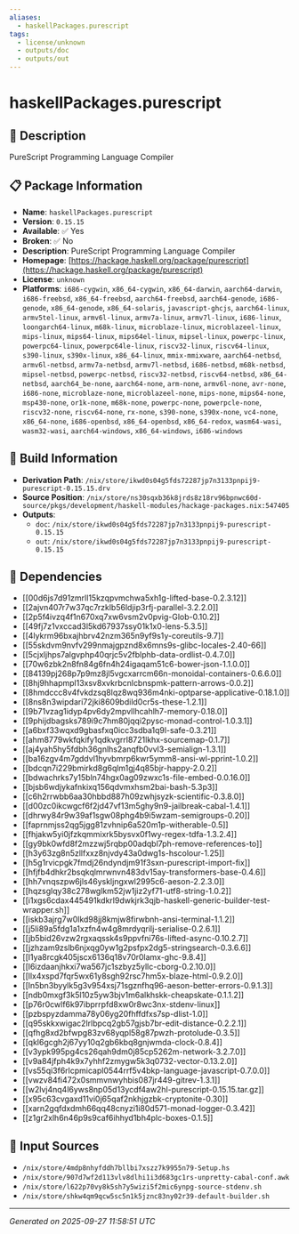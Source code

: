 ```yaml
---
aliases:
  - haskellPackages.purescript
tags:
  - license/unknown
  - outputs/doc
  - outputs/out
---
```


# haskellPackages.purescript

## 📝 Description

PureScript Programming Language Compiler

## 📋 Package Information

- **Name**: `haskellPackages.purescript`
- **Version**: `0.15.15`
- **Available**: ✅ Yes
- **Broken**: ✅ No
- **Description**: PureScript Programming Language Compiler
- **Homepage**: [https://hackage.haskell.org/package/purescript](https://hackage.haskell.org/package/purescript)
- **License**: `unknown`
- **Platforms**: `i686-cygwin`, `x86_64-cygwin`, `x86_64-darwin`, `aarch64-darwin`, `i686-freebsd`, `x86_64-freebsd`, `aarch64-freebsd`, `aarch64-genode`, `i686-genode`, `x86_64-genode`, `x86_64-solaris`, `javascript-ghcjs`, `aarch64-linux`, `armv5tel-linux`, `armv6l-linux`, `armv7a-linux`, `armv7l-linux`, `i686-linux`, `loongarch64-linux`, `m68k-linux`, `microblaze-linux`, `microblazeel-linux`, `mips-linux`, `mips64-linux`, `mips64el-linux`, `mipsel-linux`, `powerpc-linux`, `powerpc64-linux`, `powerpc64le-linux`, `riscv32-linux`, `riscv64-linux`, `s390-linux`, `s390x-linux`, `x86_64-linux`, `mmix-mmixware`, `aarch64-netbsd`, `armv6l-netbsd`, `armv7a-netbsd`, `armv7l-netbsd`, `i686-netbsd`, `m68k-netbsd`, `mipsel-netbsd`, `powerpc-netbsd`, `riscv32-netbsd`, `riscv64-netbsd`, `x86_64-netbsd`, `aarch64_be-none`, `aarch64-none`, `arm-none`, `armv6l-none`, `avr-none`, `i686-none`, `microblaze-none`, `microblazeel-none`, `mips-none`, `mips64-none`, `msp430-none`, `or1k-none`, `m68k-none`, `powerpc-none`, `powerpcle-none`, `riscv32-none`, `riscv64-none`, `rx-none`, `s390-none`, `s390x-none`, `vc4-none`, `x86_64-none`, `i686-openbsd`, `x86_64-openbsd`, `x86_64-redox`, `wasm64-wasi`, `wasm32-wasi`, `aarch64-windows`, `x86_64-windows`, `i686-windows`

## 🔧 Build Information

- **Derivation Path**: `/nix/store/ikwd0s04g5fds72287jp7n3133pnpij9-purescript-0.15.15.drv`
- **Source Position**: `/nix/store/ns30sqxb36k8jrds8z18rv96bpnwc60d-source/pkgs/development/haskell-modules/hackage-packages.nix:547405`
- **Outputs**:
  - `doc`:  `/nix/store/ikwd0s04g5fds72287jp7n3133pnpij9-purescript-0.15.15`
  - `out`:  `/nix/store/ikwd0s04g5fds72287jp7n3133pnpij9-purescript-0.15.15`

## 🔗 Dependencies

- [[00d6js7d91zmrll15kzqpvmchwa5xh1g-lifted-base-0.2.3.12]]
- [[2ajvn407r7w37qc7rzklb56ldjip3rfj-parallel-3.2.2.0]]
- [[2p5f4ivzq4f1n670xq7xw6vsm2v0pvig-Glob-0.10.2]]
- [[49fj7z1vxccad3l5kd67937ssy01k1x0-lens-5.3.5]]
- [[4lykrm96bxajhbrv42nzm365n9yf9s1y-coreutils-9.7]]
- [[55skdvm9nvfv299nmajgpznd8x6mns9s-glibc-locales-2.40-66]]
- [[5cjxljhps7algvphp40qrjc5v2fblphb-data-ordlist-0.4.7.0]]
- [[70w6zbk2n8fn84g6fn4h24igaqam51c6-bower-json-1.1.0.0]]
- [[84139pj268p7p9mz8jl5vgcxarrcm66n-monoidal-containers-0.6.6.0]]
- [[8hj9hhapmpl13xsv8xvkrbcnlcbnspmk-pattern-arrows-0.0.2]]
- [[8hmdccc8v4fvkdzsq8lqz8wq936m4nki-optparse-applicative-0.18.1.0]]
- [[8ns8n3wipdari72jki8609bdild0cr5s-these-1.2.1]]
- [[9b71vzag1idyp4pv6dy2mpvllhcahlh7-memory-0.18.0]]
- [[9phijdbagsks789i9c7hm80jqqi2pysc-monad-control-1.0.3.1]]
- [[a6bxf33wqxd9gbasfxq0icc3sdba1q9l-safe-0.3.21]]
- [[ahm8779wkfqkify1qdkvgrrl8721lkhx-sourcemap-0.1.7]]
- [[aj4yah5hy5fdbh36gnlhs2anqfb0vvl3-semialign-1.3.1]]
- [[ba16zgv4m7gddvl1hyvbmrp6kwr5ymm8-ansi-wl-pprint-1.0.2]]
- [[bdcqn7i229bmirkd8g6qlm1gj4q85bjr-happy-2.0.2]]
- [[bdwachrks7y15bln74hgx0ag09zwxc1s-file-embed-0.0.16.0]]
- [[bjsb6wdjykafnkixq156qdvmxhsm2bai-bash-5.3p3]]
- [[c6h2rrwbb6aa30hbbd887h09zwhjsyzk-scientific-0.3.8.0]]
- [[d00zc0ikcwgcf6f2jd47vf13m5ghy9n9-jailbreak-cabal-1.4.1]]
- [[dhrwy84r9w39af1sgw08phg4b9i5wzam-semigroups-0.20]]
- [[faprnmjss2qg5jgg81zvhnip6a520m1p-witherable-0.5]]
- [[fhjakw5yi0jfzkqmmixrk5bysvx0f1wy-regex-tdfa-1.3.2.4]]
- [[gy9bk0wfd8f2mzzwj5rqbp00adqbl7ph-remove-references-to]]
- [[h3y63zg8n5zllfxxz8njvdy43a0dwg1s-hscolour-1.25]]
- [[h5g1rvicpgk7fmdj26ndyndjm91f3sxn-purescript-import-fix]]
- [[hfjfb4dhkr2bsqkqlmrwnvn483dv15ay-transformers-base-0.4.6]]
- [[hh7vnqszpw6jls46yskljngxwl2995c6-aeson-2.2.3.0]]
- [[hqzsglqy38c278wglkm52jw1jiz2yf71-utf8-string-1.0.2]]
- [[i1xgs6cdax445491kdkrl9dwkjrk3qjb-haskell-generic-builder-test-wrapper.sh]]
- [[iskb3ajrg7w0lkd98jj8kmjw8firwbnh-ansi-terminal-1.1.2]]
- [[j5li89a5fdg1a1xzfn4w4g8mrdyqrilj-serialise-0.2.6.1]]
- [[jb5bid26vzw2rgxaqssk4s9ppvfni76s-lifted-async-0.10.2.7]]
- [[jzhzam9zslb6njxqg0yw1g2psfpx2dg5-stringsearch-0.3.6.6]]
- [[l1ya8rcgk405jscx6136q18v70r0lamx-ghc-9.8.4]]
- [[l6izdaanjhkxi7wa567jc1szbyz5yllc-cborg-0.2.10.0]]
- [[llx4xspd7fqr5wx61y8sgh92rsc7hm5x-blaze-html-0.9.2.0]]
- [[ln5bn3byylk5g3v954xsj71sgznfhq96-aeson-better-errors-0.9.1.3]]
- [[ndb0mxgf3k5l10z5yw3bjv1m6alkhskk-cheapskate-0.1.1.2]]
- [[p76r0cwlf6k97ibprrpfd8xw0r8wc3nx-stdenv-linux]]
- [[pzbspyzdamma78y06yg20fhffdfxs7sp-dlist-1.0]]
- [[q95skkxwigac2lrlbpcq2gb57gjsb7br-edit-distance-0.2.2.1]]
- [[qfhg8xd2bfwpg83zv68yqpl58g87pwzh-protolude-0.3.5]]
- [[qkl6gcgh2j67yy10q2gb6kbq8gnjwmda-clock-0.8.4]]
- [[v3ypk995pg4cs26qah9dm0j85cp5262m-network-3.2.7.0]]
- [[v9a84jfph4k9x7yhhf2zmygw5k3q0732-vector-0.13.2.0]]
- [[vs55qi3f6rlcpmicapl0544rrf5v4bkp-language-javascript-0.7.0.0]]
- [[vwzv84fi472x0smmvnwyhbis087jr449-gitrev-1.3.1]]
- [[w2lvj4nq4l6yws8np05d13ycdf4aw2hl-purescript-0.15.15.tar.gz]]
- [[x95c63cvgaxd11vi0j65qaf2nkhjgzbk-cryptonite-0.30]]
- [[xarn2gqfdxdmh66qq48cnyzi1i80d571-monad-logger-0.3.42]]
- [[z1gr2xlh6n46p9s9caf6ihhyd1bh4plc-boxes-0.1.5]]

## 📁 Input Sources

- `/nix/store/4mdp8nhyfddh7bllbi7xszz7k9955n79-Setup.hs`
- `/nix/store/907d7wf2d113vlv8dlhi1i3d683gc1rs-unpretty-cabal-conf.awk`
- `/nix/store/l622p70vy8k5sh7y5wizi5f2mic6ynpg-source-stdenv.sh`
- `/nix/store/shkw4qm9qcw5sc5n1k5jznc83ny02r39-default-builder.sh`

---
*Generated on 2025-09-27 11:58:51 UTC*
